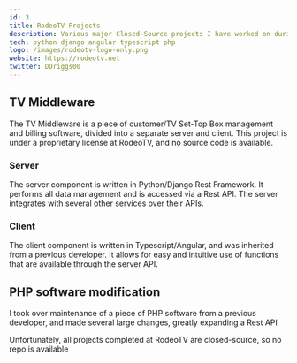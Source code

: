 ```yaml
---
id: 3
title: RodeoTV Projects
description: Various major Closed-Source projects I have worked on during my time at RodeoTV
tech: python django angular typescript php
logo: /images/rodeotv-logo-only.png
website: https://rodeotv.net
twitter: DDriggs00
---
```


## TV Middleware

The TV Middleware is a piece of customer/TV Set-Top Box management and billing software, divided into a separate server and client. This project is under a proprietary license at RodeoTV, and no source code is available.

### Server

The server component is written in Python/Django Rest Framework. It performs all data management and is accessed via a Rest API. The server integrates with several other services over their APIs.

### Client

The client component is written in Typescript/Angular, and was inherited from a previous developer. It allows for easy and intuitive use of functions that are available through the server API.

## PHP software modification

I took over maintenance of a piece of PHP software from a previous developer, and made several large changes, greatly expanding a Rest API

Unfortunately, all projects completed at RodeoTV are closed-source, so no repo is available
